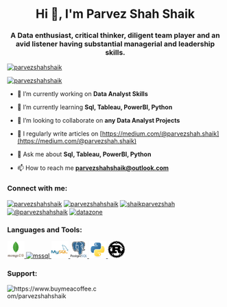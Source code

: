 <h1 align="center">Hi 👋, I'm Parvez Shah Shaik</h1>
<h3 align="center">A Data enthusiast, critical thinker, diligent team player and an avid listener having substantial managerial and leadership skills.</h3>


<p align="left"> <a href="https://twitter.com/parvezshahshaik" target="blank"><img src="https://img.shields.io/twitter/follow/parvezshahshaik?logo=twitter&style=for-the-badge" alt="parvezshahshaik" /></a> </p>

<p align="left"> <a href="https://www.linkedin.com/in/parvezshahshaik/" target="blank"><img src="https://img.shields.io/badge/LinkedIn-0077B5?style=for-the-badge&logo=linkedin&logoColor=white" alt="parvezshahshaik" /></a> </p>

- 🔭 I’m currently working on **Data Analyst Skills**

- 🌱 I’m currently learning **Sql, Tableau, PowerBI, Python**

- 👯 I’m looking to collaborate on **any Data Analyst Projects**

- 📝 I regularly write articles on [https://medium.com/@parvezshah.shaik](https://medium.com/@parvezshah.shaik)

- 💬 Ask me about **Sql, Tableau, PowerBI, Python**

- 📫 How to reach me **parvezshahshaik@outlook.com**

<h3 align="left">Connect with me:</h3>
<p align="left">
<a href="https://twitter.com/parvezshahshaik" target="blank"><img align="center" src="https://raw.githubusercontent.com/rahuldkjain/github-profile-readme-generator/master/src/images/icons/Social/twitter.svg" alt="parvezshahshaik" height="30" width="40" /></a>
<a href="https://linkedin.com/in/parvezshahshaik" target="blank"><img align="center" src="https://raw.githubusercontent.com/rahuldkjain/github-profile-readme-generator/master/src/images/icons/Social/linked-in-alt.svg" alt="parvezshahshaik" height="30" width="40" /></a>
<a href="https://kaggle.com/shaikparvezshah" target="blank"><img align="center" src="https://raw.githubusercontent.com/rahuldkjain/github-profile-readme-generator/master/src/images/icons/Social/kaggle.svg" alt="shaikparvezshah" height="30" width="40" /></a>
<a href="https://medium.com/@parvezshahshaik" target="blank"><img align="center" src="https://raw.githubusercontent.com/rahuldkjain/github-profile-readme-generator/master/src/images/icons/Social/medium.svg" alt="@parvezshahshaik" height="30" width="40" /></a>
<a href="https://www.hackerrank.com/datazone" target="blank"><img align="center" src="https://raw.githubusercontent.com/rahuldkjain/github-profile-readme-generator/master/src/images/icons/Social/hackerrank.svg" alt="datazone" height="30" width="40" /></a>
</p>

<h3 align="left">Languages and Tools:</h3>
<p align="left"> <a href="https://www.mongodb.com/" target="_blank" rel="noreferrer"> <img src="https://raw.githubusercontent.com/devicons/devicon/master/icons/mongodb/mongodb-original-wordmark.svg" alt="mongodb" width="40" height="40"/> </a> <a href="https://www.microsoft.com/en-us/sql-server" target="_blank" rel="noreferrer"> <img src="https://www.svgrepo.com/show/303229/microsoft-sql-server-logo.svg" alt="mssql" width="40" height="40"/> </a> <a href="https://www.mysql.com/" target="_blank" rel="noreferrer"> <img src="https://raw.githubusercontent.com/devicons/devicon/master/icons/mysql/mysql-original-wordmark.svg" alt="mysql" width="40" height="40"/> </a> <a href="https://www.postgresql.org" target="_blank" rel="noreferrer"> <img src="https://raw.githubusercontent.com/devicons/devicon/master/icons/postgresql/postgresql-original-wordmark.svg" alt="postgresql" width="40" height="40"/> </a> <a href="https://www.python.org" target="_blank" rel="noreferrer"> <img src="https://raw.githubusercontent.com/devicons/devicon/master/icons/python/python-original.svg" alt="python" width="40" height="40"/> </a> <a href="https://www.rust-lang.org" target="_blank" rel="noreferrer"> <img src="https://raw.githubusercontent.com/devicons/devicon/master/icons/rust/rust-plain.svg" alt="rust" width="40" height="40"/> </a> </p>

<h3 align="left">Support:</h3>
<p><a href="https://www.buymeacoffee.com/https://www.buymeacoffee.com/parvezshahshaik"> <img align="left" src="https://cdn.buymeacoffee.com/buttons/v2/default-yellow.png" height="50" width="210" alt="https://www.buymeacoffee.com/parvezshahshaik" /></a></p><br><br>
